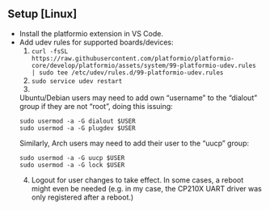 ## Setup [Linux]

- Install the platformio extension in VS Code.
- Add udev rules for supported boards/devices:  
    1. `curl -fsSL https://raw.githubusercontent.com/platformio/platformio-core/develop/platformio/assets/system/99-platformio-udev.rules | sudo tee /etc/udev/rules.d/99-platformio-udev.rules`
    2. `sudo service udev restart`
    3.
    Ubuntu/Debian users may need to add own “username” to the “dialout” group if they are not “root”, doing this issuing:
    ```
    sudo usermod -a -G dialout $USER
    sudo usermod -a -G plugdev $USER
    ```
    Similarly, Arch users may need to add their user to the “uucp” group:
    ```
    sudo usermod -a -G uucp $USER
    sudo usermod -a -G lock $USER
    ```
    4. Logout for user changes to take effect. In some cases, a reboot might even be needed (e.g. in my case, the CP210X UART driver was only registered after a reboot.)
